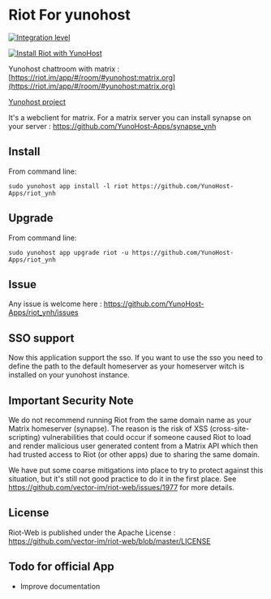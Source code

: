 Riot For yunohost
==================

[![Integration level](https://dash.yunohost.org/integration/riot.svg)](https://ci-apps.yunohost.org/jenkins/job/riot%20%28Community%29/lastBuild/consoleFull) 

[![Install Riot with YunoHost](https://install-app.yunohost.org/install-with-yunohost.png)](https://install-app.yunohost.org/?app=riot)

Yunohost chattroom with matrix : [https://riot.im/app/#/room/#yunohost:matrix.org](https://riot.im/app/#/room/#yunohost:matrix.org)

[Yunohost project](https://yunohost.org/#/)

It's a webclient for matrix. For a matrix server you can install synapse on your server : https://github.com/YunoHost-Apps/synapse_ynh

Install
-------

From command line:

`sudo yunohost app install -l riot https://github.com/YunoHost-Apps/riot_ynh`

Upgrade
-------

From command line:

`sudo yunohost app upgrade riot -u https://github.com/YunoHost-Apps/riot_ynh`

Issue
-----

Any issue is welcome here : https://github.com/YunoHost-Apps/riot_ynh/issues

SSO support
-----------

Now this application support the sso. If you want to use the sso you need to define the path to the default homeserver as your homeserver witch is installed on your yunohost instance.

Important Security Note
-----------------------

We do not recommend running Riot from the same domain name as your Matrix
homeserver (synapse).  The reason is the risk of XSS (cross-site-scripting)
vulnerabilities that could occur if someone caused Riot to load and render
malicious user generated content from a Matrix API which then had trusted
access to Riot (or other apps) due to sharing the same domain.

We have put some coarse mitigations into place to try to protect against this
situation, but it's still not good practice to do it in the first place.  See
https://github.com/vector-im/riot-web/issues/1977 for more details.

License
-------

Riot-Web is published under the Apache License : https://github.com/vector-im/riot-web/blob/master/LICENSE

Todo for official App
---------------------

- Improve documentation
